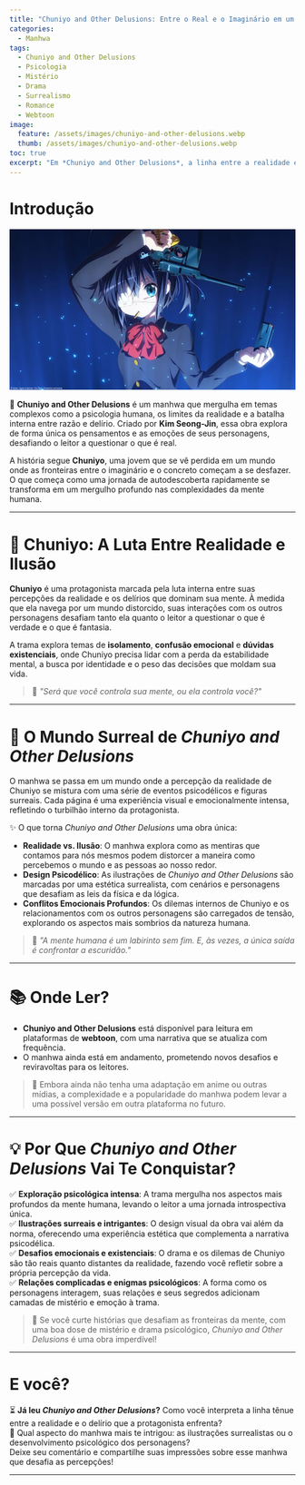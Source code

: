 ```yaml
---
title: "Chuniyo and Other Delusions: Entre o Real e o Imaginário em um Mundo Psicodélico"
categories:
  - Manhwa
tags:
  - Chuniyo and Other Delusions
  - Psicologia
  - Mistério
  - Drama
  - Surrealismo
  - Romance
  - Webtoon
image:
  feature: /assets/images/chuniyo-and-other-delusions.webp
  thumb: /assets/images/chuniyo-and-other-delusions.webp
toc: true
excerpt: "Em *Chuniyo and Other Delusions*, a linha entre a realidade e as ilusões se desfaz, criando uma trama psicologicamente complexa e emocionalmente intensa. Mergulhe nesse manhwa que desafia suas percepções e explora os limites da mente humana."
---
```

# Introdução

![Arte promocional de *Chuniyo and Other Delusions* com a protagonista em um momento de reflexão.](/assets/images/chuniyo-and-other-delusions.webp)

💭 **Chuniyo and Other Delusions** é um manhwa que mergulha em temas complexos como a psicologia humana, os limites da realidade e a batalha interna entre razão e delírio. Criado por **Kim Seong-Jin**, essa obra explora de forma única os pensamentos e as emoções de seus personagens, desafiando o leitor a questionar o que é real.

A história segue **Chuniyo**, uma jovem que se vê perdida em um mundo onde as fronteiras entre o imaginário e o concreto começam a se desfazer. O que começa como uma jornada de autodescoberta rapidamente se transforma em um mergulho profundo nas complexidades da mente humana.

---

# 🌌 Chuniyo: A Luta Entre Realidade e Ilusão

**Chuniyo** é uma protagonista marcada pela luta interna entre suas percepções da realidade e os delírios que dominam sua mente. À medida que ela navega por um mundo distorcido, suas interações com os outros personagens desafiam tanto ela quanto o leitor a questionar o que é verdade e o que é fantasia.

A trama explora temas de **isolamento**, **confusão emocional** e **dúvidas existenciais**, onde Chuniyo precisa lidar com a perda da estabilidade mental, a busca por identidade e o peso das decisões que moldam sua vida.

> 🧠 *"Será que você controla sua mente, ou ela controla você?"*

---

# 🌠 O Mundo Surreal de *Chuniyo and Other Delusions*

O manhwa se passa em um mundo onde a percepção da realidade de Chuniyo se mistura com uma série de eventos psicodélicos e figuras surreais. Cada página é uma experiência visual e emocionalmente intensa, refletindo o turbilhão interno da protagonista.

✨ O que torna *Chuniyo and Other Delusions* uma obra única:

- **Realidade vs. Ilusão**: O manhwa explora como as mentiras que contamos para nós mesmos podem distorcer a maneira como percebemos o mundo e as pessoas ao nosso redor.
- **Design Psicodélico**: As ilustrações de *Chuniyo and Other Delusions* são marcadas por uma estética surrealista, com cenários e personagens que desafiam as leis da física e da lógica.
- **Conflitos Emocionais Profundos**: Os dilemas internos de Chuniyo e os relacionamentos com os outros personagens são carregados de tensão, explorando os aspectos mais sombrios da natureza humana.

> 🧩 *"A mente humana é um labirinto sem fim. E, às vezes, a única saída é confrontar a escuridão."*

---

# 📚 Onde Ler?

- **Chuniyo and Other Delusions** está disponível para leitura em plataformas de **webtoon**, com uma narrativa que se atualiza com frequência.
- O manhwa ainda está em andamento, prometendo novos desafios e reviravoltas para os leitores.

> 🎥 Embora ainda não tenha uma adaptação em anime ou outras mídias, a complexidade e a popularidade do manhwa podem levar a uma possível versão em outra plataforma no futuro.

---

# 💡 Por Que *Chuniyo and Other Delusions* Vai Te Conquistar?

✅ **Exploração psicológica intensa**: A trama mergulha nos aspectos mais profundos da mente humana, levando o leitor a uma jornada introspectiva única.  
✅ **Ilustrações surreais e intrigantes**: O design visual da obra vai além da norma, oferecendo uma experiência estética que complementa a narrativa psicodélica.  
✅ **Desafios emocionais e existenciais**: O drama e os dilemas de Chuniyo são tão reais quanto distantes da realidade, fazendo você refletir sobre a própria percepção da vida.  
✅ **Relações complicadas e enigmas psicológicos**: A forma como os personagens interagem, suas relações e seus segredos adicionam camadas de mistério e emoção à trama.

> 🎯 Se você curte histórias que desafiam as fronteiras da mente, com uma boa dose de mistério e drama psicológico, *Chuniyo and Other Delusions* é uma obra imperdível!

---

# E você?

⏳ **Já leu *Chuniyo and Other Delusions*?** Como você interpreta a linha tênue entre a realidade e o delírio que a protagonista enfrenta?  
📱 Qual aspecto do manhwa mais te intrigou: as ilustrações surrealistas ou o desenvolvimento psicológico dos personagens?  
Deixe seu comentário e compartilhe suas impressões sobre esse manhwa que desafia as percepções!

---
